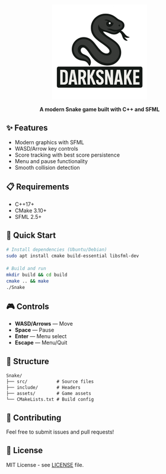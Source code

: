 <div align="center">
  <img src="DarkSnake.png" alt="Dark Snake Logo" width="256"/>

  **A modern Snake game built with C++ and SFML**
</div>

## ✨ Features
- Modern graphics with SFML
- WASD/Arrow key controls  
- Score tracking with best score persistence
- Menu and pause functionality
- Smooth collision detection

## 📋 Requirements
- C++17+
- CMake 3.10+
- SFML 2.5+

## 🚀 Quick Start
```bash
# Install dependencies (Ubuntu/Debian)
sudo apt install cmake build-essential libsfml-dev

# Build and run
mkdir build && cd build
cmake .. && make
./Snake
```

## 🎮 Controls
- **WASD/Arrows** — Move
- **Space** — Pause
- **Enter** — Menu select
- **Escape** — Menu/Quit

## 📁 Structure
```
Snake/
├── src/           # Source files
├── include/       # Headers  
├── assets/        # Game assets
└── CMakeLists.txt # Build config
```

## 🤝 Contributing
Feel free to submit issues and pull requests!

## 📄 License
MIT License - see [LICENSE](LICENSE) file.
